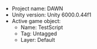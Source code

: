 <!-- UNITY CODE ASSIST INSTRUCTIONS START -->
- Project name: DAWN
- Unity version: Unity 6000.0.44f1
- Active game object:
  - Name: TestScript
  - Tag: Untagged
  - Layer: Default
<!-- UNITY CODE ASSIST INSTRUCTIONS END -->